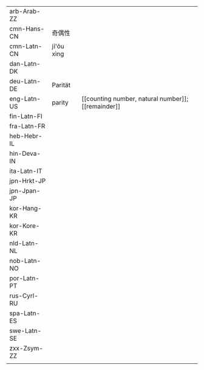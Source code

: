 | | | |
|-|-|-|
| arb-Arab-ZZ |  |  |
| cmn-Hans-CN | 奇偶性 |  |
| cmn-Latn-CN | jī'ǒu xìng |  |
| dan-Latn-DK |  |  |
| deu-Latn-DE | Parität |  |
| eng-Latn-US | parity | [[counting number, natural number]]; [[remainder]] |
| fin-Latn-FI |  |  |
| fra-Latn-FR |  |  |
| heb-Hebr-IL |  |  |
| hin-Deva-IN |  |  |
| ita-Latn-IT |  |  |
| jpn-Hrkt-JP |  |  |
| jpn-Jpan-JP |  |  |
| kor-Hang-KR |  |  |
| kor-Kore-KR |  |  |
| nld-Latn-NL |  |  |
| nob-Latn-NO |  |  |
| por-Latn-PT |  |  |
| rus-Cyrl-RU |  |  |
| spa-Latn-ES |  |  |
| swe-Latn-SE |  |  |
| zxx-Zsym-ZZ |  |  |
|  |  |  |
